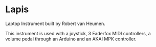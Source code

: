 # Lapis
Laptop Instrument built by Robert van Heumen.

This instrument is used with a joystick, 3 Faderfox MIDI controllers, a volume pedal through an Arduino and an AKAI MPK controller. 
